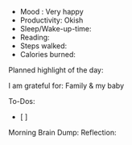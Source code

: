 
- Mood : Very happy
- Productivity: Okish
- Sleep/Wake-up-time:
- Reading:
- Steps walked:
- Calories burned:

Planned highlight of the day:

I am grateful for: Family & my baby

To-Dos:
- [ ]

Morning Brain Dump:
Reflection: